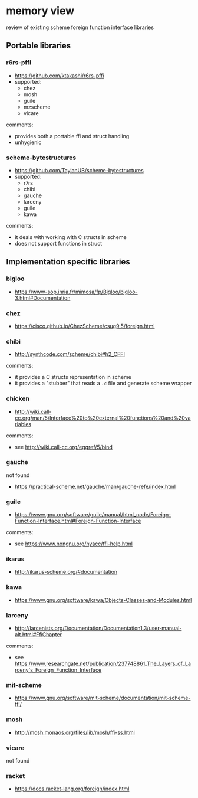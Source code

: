 # memory view

review of existing scheme foreign function interface libraries

## Portable libraries

### r6rs-pffi

- https://github.com/ktakashi/r6rs-pffi
- supported:
  - chez
  - mosh
  - guile
  - mzscheme
  - vicare

comments:
  - provides both a portable ffi and struct handling
  - unhygienic

### scheme-bytestructures

- https://github.com/TaylanUB/scheme-bytestructures
- supported:
  - r7rs
  - chibi
  - gauche
  - larceny
  - guile
  - kawa

comments:
  - it deals with working with C structs in scheme
  - does not support functions in struct

## Implementation specific libraries

### bigloo

- https://www-sop.inria.fr/mimosa/fp/Bigloo/bigloo-3.html#Documentation

### chez

- https://cisco.github.io/ChezScheme/csug9.5/foreign.html

### chibi

- http://synthcode.com/scheme/chibi#h2_CFFI

comments:

- it provides a C structs representation in scheme
- it provides a "stubber" that reads a `.c` file and generate scheme
  wrapper

### chicken

- http://wiki.call-cc.org/man/5/Interface%20to%20external%20functions%20and%20variables

comments:

- see http://wiki.call-cc.org/eggref/5/bind

### gauche

not found

- https://practical-scheme.net/gauche/man/gauche-refe/index.html

### guile

- https://www.gnu.org/software/guile/manual/html_node/Foreign-Function-Interface.html#Foreign-Function-Interface

comments:

- see https://www.nongnu.org/nyacc/ffi-help.html

### ikarus

- http://ikarus-scheme.org/#documentation

### kawa

- https://www.gnu.org/software/kawa/Objects-Classes-and-Modules.html

### larceny

- http://larcenists.org/Documentation/Documentation1.3/user-manual-alt.html#FfiChapter

comments:

- see https://www.researchgate.net/publication/237748861_The_Layers_of_Larceny's_Foreign_Function_Interface

### mit-scheme

- https://www.gnu.org/software/mit-scheme/documentation/mit-scheme-ffi/

### mosh

- http://mosh.monaos.org/files/lib/mosh/ffi-ss.html

### vicare

not found

### racket

- https://docs.racket-lang.org/foreign/index.html
